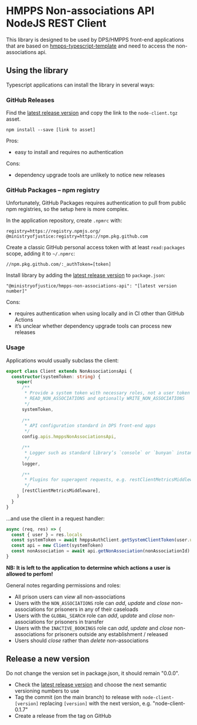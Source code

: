 HMPPS Non-associations API NodeJS REST Client
=============================================

This library is designed to be used by DPS/HMPPS front-end applications that are based on
[hmpps-typescript-template](https://github.com/ministryofjustice/hmpps-template-typescript)
and need to access the non-associations api.

Using the library
-----------------

Typescript applications can install the library in several ways:

### GitHub Releases

Find the [latest release version](https://github.com/ministryofjustice/hmpps-non-associations-api/releases)
and copy the link to the `node-client.tgz` asset.

```shell
npm install --save [link to asset]
```

Pros:
- easy to install and requires no authentication

Cons:
- dependency upgrade tools are unlikely to notice new releases

### GitHub Packages – npm registry

Unfortunately, GitHub Packages requires authentication to pull from public npm registries,
so the setup here is more complex.

In the application repository, create `.npmrc` with:

```text
registry=https://registry.npmjs.org/
@ministryofjustice:registry=https://npm.pkg.github.com
```

Create a classic GitHub personal access token with at least `read:packages` scope, adding it to `~/.npmrc`:

```text
//npm.pkg.github.com/:_authToken=[token]
```

Install library by adding the
[latest release version](https://github.com/ministryofjustice/hmpps-non-associations-api/releases)
to `package.json`:

```text
"@ministryofjustice/hmpps-non-associations-api": "[latest version number]"
```

Cons:
- requires authentication when using locally and in CI other than GitHub Actions
- it’s unclear whether dependency upgrade tools can process new releases

### Usage

Applications would usually subclass the client:

```typescript
export class Client extends NonAssociationsApi {
  constructor(systemToken: string) {
    super(
      /**
       * Provide a system token with necessary roles, not a user token
       * READ_NON_ASSOCIATIONS and optionally WRITE_NON_ASSOCIATIONS
       */
      systemToken,
      
      /**
       * API configuration standard in DPS front-end apps
       */
      config.apis.hmppsNonAssociationsApi,

      /**
       * Logger such as standard library’s `console` or `bunyan` instance
       */
      logger,

      /**
       * Plugins for superagent requests, e.g. restClientMetricsMiddleware
       */
      [restClientMetricsMiddleware],
    )
  }
}
```

…and use the client in a request handler:

```typescript
async (req, res) => {
  const { user } = res.locals
  const systemToken = await hmppsAuthClient.getSystemClientToken(user.username)
  const api = new Client(systemToken)
  const nonAssociation = await api.getNonAssociation(nonAssociationId)
}
```

**NB: It is left to the application to determine which actions a user is allowed to perfom!**

General notes regarding permissions and roles:

- All prison users can _view_ all non-associations
- Users with the `NON_ASSOCIATIONS` role can _add_, _update_ and _close_ non-associations for prisoners in any of their caseloads
- Users with the `GLOBAL_SEARCH` role can _add_, _update_ and _close_ non-associations for prisoners in transfer
- Users with the `INACTIVE_BOOKINGS` role can _add_, _update_ and _close_ non-associations for prisoners outside any establishment / released
- Users should _close_ rather than _delete_ non-associations

Release a new version
---------------------

Do not change the version set in package.json, it should remain "0.0.0".

- Check the [latest release version](https://github.com/ministryofjustice/hmpps-non-associations-api/releases)
  and choose the next semantic versioning numbers to use
- Tag the commit (on the main branch) to release
  with `node-client-[version]` replacing `[version]` with the next version,
  e.g. "node-client-0.1.7"
- Create a release from the tag on GitHub
